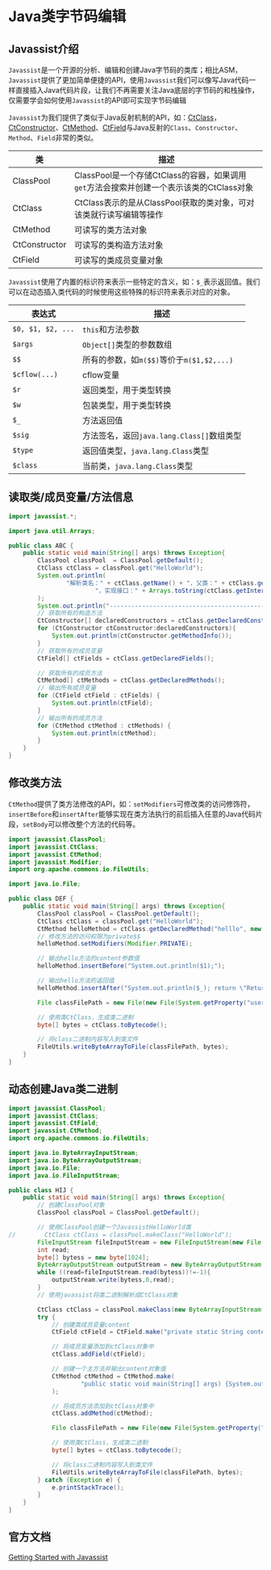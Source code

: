 # Java类字节码编辑

## Javassist介绍

`Javassist`是一个开源的分析、编辑和创建Java字节码的类库；相比ASM，`Javassist`提供了更加简单便捷的API，使用`Javassist`我们可以像写Java代码一样直接插入Java代码片段，让我们不再需要关注Java底层的字节码的和栈操作，仅需要学会如何使用`Javassist`的API即可实现字节码编辑

`Javassist`为我们提供了类似于Java反射机制的API，如：[CtClass](http://www.javassist.org/html/javassist/CtClass.html)，[CtConstructor](http://www.javassist.org/html/javassist/CtConstructor.html)、[CtMethod](http://www.javassist.org/html/javassist/CtMethod.html)、[CtField](http://www.javassist.org/html/javassist/CtField.html)与Java反射的`Class`、`Constructor`、`Method`、`Field`非常的类似。

| 类            | 描述                                                         |
| ------------- | ------------------------------------------------------------ |
| ClassPool     | ClassPool是一个存储CtClass的容器，如果调用`get`方法会搜索并创建一个表示该类的CtClass对象 |
| CtClass       | CtClass表示的是从ClassPool获取的类对象，可对该类就行读写编辑等操作 |
| CtMethod      | 可读写的类方法对象                                           |
| CtConstructor | 可读写的类构造方法对象                                       |
| CtField       | 可读写的类成员变量对象                                       |

`Javassist`使用了内置的标识符来表示一些特定的含义，如：`$_`表示返回值。我们可以在动态插入类代码的时候使用这些特殊的标识符来表示对应的对象。

| 表达式            | 描述                                      |
| ----------------- | ----------------------------------------- |
| `$0, $1, $2, ...` | `this`和方法参数                          |
| `$args`           | `Object[]`类型的参数数组                  |
| `$$`              | 所有的参数，如`m($$)`等价于`m($1,$2,...)` |
| `$cflow(...)`     | cflow变量                                 |
| `$r`              | 返回类型，用于类型转换                    |
| `$w`              | 包装类型，用于类型转换                    |
| `$_`              | 方法返回值                                |
| `$sig`            | 方法签名，返回`java.lang.Class[]`数组类型 |
| `$type`           | 返回值类型，`java.lang.Class`类型         |
| `$class`          | 当前类，`java.lang.Class`类型             |

## 读取类/成员变量/方法信息

```java
import javassist.*;

import java.util.Arrays;

public class ABC {
    public static void main(String[] args) throws Exception{
        ClassPool classPool  = ClassPool.getDefault();
        CtClass ctClass = classPool.get("HelloWorld");
        System.out.println(
                "解析类名：" + ctClass.getName() + "，父类：" + ctClass.getSuperclass().getName() +
                        "，实现接口：" + Arrays.toString(ctClass.getInterfaces())
        );
        System.out.println("----------------------------------------------");
        // 获取所有的构造方法
        CtConstructor[] declaredConstructors = ctClass.getDeclaredConstructors();
        for (CtConstructor ctConstructor:declaredConstructors){
            System.out.println(ctConstructor.getMethodInfo());
        }
        // 获取所有的成员变量
        CtField[] ctFields = ctClass.getDeclaredFields();

        // 获取所有的成员方法
        CtMethod[] ctMethods = ctClass.getDeclaredMethods();
        // 输出所有成员变量
        for (CtField ctField : ctFields) {
            System.out.println(ctField);
        }
        // 输出所有的成员方法
        for (CtMethod ctMethod : ctMethods) {
            System.out.println(ctMethod);
        }
    }
}
```

## 修改类方法

`CtMethod`提供了类方法修改的API，如：`setModifiers`可修改类的访问修饰符，`insertBefore`和`insertAfter`能够实现在类方法执行的前后插入任意的Java代码片段，`setBody`可以修改整个方法的代码等。

```java
import javassist.ClassPool;
import javassist.CtClass;
import javassist.CtMethod;
import javassist.Modifier;
import org.apache.commons.io.FileUtils;

import java.io.File;

public class DEF {
    public static void main(String[] args) throws Exception{
        ClassPool classPool = ClassPool.getDefault();
        CtClass ctClass = classPool.get("HelloWorld");
        CtMethod helloMethod = ctClass.getDeclaredMethod("helllo", new CtClass[]{classPool.get("java.lang.String")});
        // 修改方法的访问权限为private$$
        helloMethod.setModifiers(Modifier.PRIVATE);

        // 输出hello方法的content参数值
        helloMethod.insertBefore("System.out.println($1);");

        // 输出hello方法的返回值
        helloMethod.insertAfter("System.out.println($_); return \"Return:\" + $_;");

        File classFilePath = new File(new File(System.getProperty("user.dir"), "target/classes"), "HelloWorld.class");

        // 使用类CtClass，生成类二进制
        byte[] bytes = ctClass.toBytecode();

        // 将class二进制内容写入到类文件
        FileUtils.writeByteArrayToFile(classFilePath, bytes);
    }
}
```

## 动态创建Java类二进制

```java
import javassist.ClassPool;
import javassist.CtClass;
import javassist.CtField;
import javassist.CtMethod;
import org.apache.commons.io.FileUtils;

import java.io.ByteArrayInputStream;
import java.io.ByteArrayOutputStream;
import java.io.File;
import java.io.FileInputStream;

public class HIJ {
    public static void main(String[] args) throws Exception{
        // 创建ClassPool对象
        ClassPool classPool = ClassPool.getDefault();

        // 使用ClassPool创建一个JavassistHelloWorld类
//        CtClass ctClass = classPool.makeClass("HelloWorld");
        FileInputStream fileInputStream = new FileInputStream(new File("E:\\testjst\\target\\classes\\HelloWorld.class"));
        int read;
        byte[] bytess = new byte[1024];
        ByteArrayOutputStream outputStream = new ByteArrayOutputStream();
        while ((read=fileInputStream.read(bytess))!=-1){
            outputStream.write(bytess,0,read);
        }
        // 使用javassist将类二进制解析成CtClass对象

        CtClass ctClass = classPool.makeClass(new ByteArrayInputStream(outputStream.toByteArray()));
        try {
            // 创建类成员变量content
            CtField ctField = CtField.make("private static String content = \"Hello world~\";", ctClass);

            // 将成员变量添加到ctClass对象中
            ctClass.addField(ctField);

            // 创建一个主方法并输出content对象值
            CtMethod ctMethod = CtMethod.make(
                    "public static void main(String[] args) {System.out.println(content);}", ctClass
            );

            // 将成员方法添加到ctClass对象中
            ctClass.addMethod(ctMethod);

            File classFilePath = new File(new File(System.getProperty("user.dir"), "target/classes/"), "HelloWorld.class");

            // 使用类CtClass，生成类二进制
            byte[] bytes = ctClass.toBytecode();

            // 将class二进制内容写入到类文件
            FileUtils.writeByteArrayToFile(classFilePath, bytes);
        } catch (Exception e) {
            e.printStackTrace();
        }
    }
}

```



## 官方文档

[Getting Started with Javassist](http://www.javassist.org/tutorial/tutorial.html)
